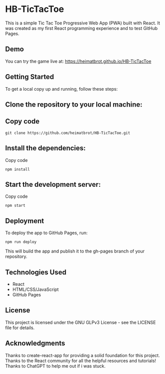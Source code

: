 # HB-TicTacToe
This is a simple Tic Tac Toe Progressive Web App (PWA) built with React. It was created as my first React programming experience and to test GitHub Pages.

## Demo
You can try the game live at: https://heimatbrot.github.io/HB-TicTacToe

## Getting Started
To get a local copy up and running, follow these steps:

## Clone the repository to your local machine:

## Copy code
```
git clone https://github.com/heimatbrot/HB-TicTacToe.git
```
## Install the dependencies:
Copy code
```
npm install
```
## Start the development server:
Copy code
```
npm start
```
## Deployment
To deploy the app to GitHub Pages, run:
```
npm run deploy
```
This will build the app and publish it to the gh-pages branch of your repository.

## Technologies Used
- React
- HTML/CSS/JavaScript
- GitHub Pages

## License
This project is licensed under the GNU GLPv3 License - see the LICENSE file for details.

## Acknowledgments
Thanks to create-react-app for providing a solid foundation for this project.
Thanks to the React community for all the helpful resources and tutorials!
Thanks to ChatGPT to help me out if i was stuck.
